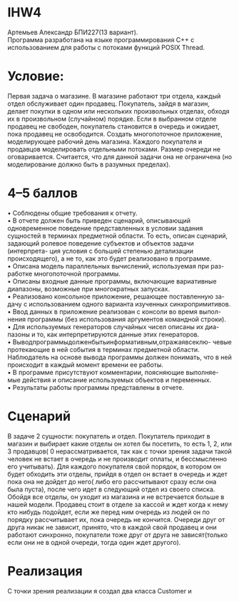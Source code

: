 # IHW4
Артемьев Александр БПИ227(13 вариант).  
Программа разработана на языке программирования C++ с использованием для работы с потоками функций POSIX Thread.
# Условие:
Первая задача о магазине.
В магазине работают три отдела, каждый отдел обслуживает один продавец. Покупатель, зайдя в магазин, делает покупки в одном или нескольких произвольных отделах, обходя их в произвольном (случайном) порядке. Если в выбранном отделе продавец не свободен, покупатель становится в очередь и ожидает, пока продавец не освободится. Создать многопоточное приложение, моделирующее рабочий день магазина. Каждого покупателя и продавцов моделировать отдельными потоками. Размер очереди не оговаривается. Считается, что для данной задачи она не ограничена (но моделирование должно быть в разумных пределах).
# 4–5 баллов
• Соблюдены общие требования к отчету.  
• В отчете должен быть приведен сценарий, описывающий одновременное поведение представленных в условии задания сущностей в терминах предметной области. То есть, описан сценарий, задающий ролевое поведение субъектов и объектов задачи (интерпрета- ция условия с большей степенью детализации происходящего), а не то, как это будет реализовано в программе.  
• Описана модель параллельных вычислений, используемая при раз- работке многопоточной программы.  
• Описаны входные данные программы, включающие вариативные диапазоны, возможные при многократных запусках.  
• Реализовано консольное приложение, решающее поставленную за- дачу с использованием одного варианта изученных синхропримитивов.  
• Ввод данных в приложение реализован с консоли во время выпол- нения программы (без использования аргументов командной строки).  
• Для используемых генераторов случайных чисел описаны их диа- пазоны и то, как интерпретируются данные этих генераторов.  
• Выводпрограммыдолженбытьинформативным,отражаявсеклю- чевые протекающие в ней события в терминах предметной области. Наблюдатель на основе вывода программы должен понимать, что в ней происходит в каждый момент времени ее работы.  
• В программе присутствуют комментарии, поясняющие выполняе- мые действия и описание используемых объектов и переменных.  
• Результаты работы программы представлены в отчете.  
# Сценарий  
В задаче 2 сущности: покупатель и отдел. Покупатель приходит в магазин и выбирает какие отделы он хотел бы посетить, то есть 1, 2, или 3 продавцов( 0 нерассматривается, так как с точки зрения задачи такой человек не встает в очередь и не производит оплаты, и бессмысленно его учитывать). Для каждого покупателя свой порядок, в котором он будет обходить эти отделы, прийдя в отдел он встает в очередь и ждет пока она не дойдет до него( либо его рассчитывают сразу если она была пуста), после чего идет в следующий отдел из своего списка. Обойдя все отделы, он уходит из магазина и не встречается больше в нашей модели. Продавец стоит в отделе за кассой и ждет когда к нему кто нибудь подойдет, если же перед ним очередь из людей он по порядку рассчитывает их, пока очередь не кончится. Очереди друг от друга никак не зависит, принято, что в каждой свой продавец и они работают синхронно, покупатели тоже друг от друга не зависят(только если они не в одной очереди, тогда один ждет другого).  
# Реализация  
С точки зрения реализации я создал два класса Customer и 
